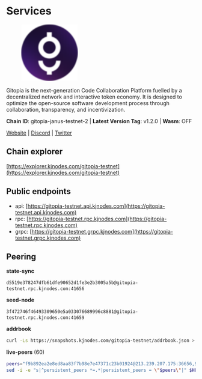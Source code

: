 # Services

<figure><img src="https://raw.githubusercontent.com/kj89/cosmos-images/main/logos/gitopia.png" width="150" alt=""><figcaption></figcaption></figure>

Gitopia is the next-generation Code Collaboration Platform fuelled by  a decentralized network and interactive token economy. It is designed  to optimize the open-source software development process through  collaboration, transparency, and incentivization.

**Chain ID**: gitopia-janus-testnet-2 | **Latest Version Tag**: v1.2.0 | **Wasm**: OFF

[Website](https://gitopia.com/) | [Discord](https://discord.gg/hFTXCGNYDZ) | [Twitter](https://twitter.com/gitopiaDAO)




## Chain explorer
[https://explorer.kjnodes.com/gitopia-testnet](https://explorer.kjnodes.com/gitopia-testnet)

## Public endpoints

* api: [https://gitopia-testnet.api.kjnodes.com](https://gitopia-testnet.api.kjnodes.com)
* rpc: [https://gitopia-testnet.rpc.kjnodes.com](https://gitopia-testnet.rpc.kjnodes.com)
* grpc: [https://gitopia-testnet.grpc.kjnodes.com](https://gitopia-testnet.grpc.kjnodes.com)

## Peering

**state-sync**

```text
d5519e378247dfb61dfe90652d1fe3e2b3005a5b@gitopia-testnet.rpc.kjnodes.com:41656
```

**seed-node**

```text
3f472746f46493309650e5a033076689996c8881@gitopia-testnet.rpc.kjnodes.com:41659
```

**addrbook**
```bash
curl -Ls https://snapshots.kjnodes.com/gitopia-testnet/addrbook.json > $HOME/.gitopia/config/addrbook.json
```

**live-peers** (60)
```bash
peers="f9b892ea2e8ed8aa83f7b98e7e47371c23b01924@213.239.207.175:36656,975a3ade04fc92d00c7ad59d536506fde46169e7@167.86.96.233:656,0c31077af45cb4f0424e58c91b0a917c36a90fd9@65.108.195.235:16656,f314268ef1886e4ad2801c8443ea0b0c8143a246@95.214.55.25:30656,05182a9b6121c9fcbb493f9bb3843e20e076e479@38.242.231.113:656,d5519e378247dfb61dfe90652d1fe3e2b3005a5b@65.109.68.190:41656,1989ced6b71ce676a5ab4d0586d85e38fd41fbd2@136.243.88.91:7070,d9b86c9459ac8bb4760d37095732ccd2746aca1f@65.21.131.215:26356,0e22fcc29a4cf5476001c849126ced605491f2ec@185.192.96.108:26656,4cd60a4dd4211d38d948a86a614f1fd8d3d274eb@75.119.153.139:656,007d2419fea80aee707d009af0153f5105c53379@38.242.139.164:656,5ffdc1788f68df5e8163d9bd0d71a4c4d3dec2e9@81.0.220.21:26656,7d819fa869f7c5b42c2c7a9538e1a9e7a52cfdee@65.108.226.26:24656,399d4e19186577b04c23296c4f7ecc53e61080cb@34.143.189.236:26656,ed177ff3cf334df1a6c190438b0c7b5dd64b423a@45.151.122.140:656,cd5d703ff7a2e3fc5e5710a384d0933571dc423a@178.18.250.177:41656,5c2a752c9b1952dbed075c56c600c3a79b58c395@195.3.220.140:27036,417311f0ceeff950dd9bf0f389e5a9c5ed8d22cd@146.190.88.155:41656,9912d5c8d59b7736b0702b18aeb386efe7e46f3f@164.68.111.239:656,3dd4a6674e86c319a5671e645d429edacae62129@185.219.142.203:26656,f0b8227e40f25eaec0e25b9e91ca199d2d9a1ecb@167.86.94.177:656,81bfc1ad1ebec6fd2e8aff0c05b4b4479c7ac6ca@65.109.24.227:29656,b6651c7b043ef4bdccd7906b0f06de2bbdfe8a60@193.46.243.75:26656,93c4c73375b5f52020e7e7bd3f901ee28f07e6b7@109.123.243.66:41656,edbcfa15dea7a49a330f5d8ae442c3eb32419d49@65.108.15.170:36656,9bb344d83fc1fafc4bce6b8e4a95b82f37ac4f31@82.208.20.136:26656,59a99a10a28baeda8535598acef9abb706ec5dbc@45.85.249.132:656,3989c44e8af3427b22a71a94185e85df99d450b4@149.102.158.188:41656,6394e25102c665c68a51fd853d8ca9c2bad18307@65.109.61.116:26656,0eb70bf5e2403694109f9bba184570074c2dfdd5@38.242.235.255:26656,6ea375302fdd319ef64e013f469e286faf739da8@213.239.207.165:20086,f2bca9113807369ff96cfed3639bc6d65467e76d@149.102.159.81:26656,92f5cee77d8c1a4e59c60c61ab56c6476fb0a72b@185.205.246.202:41656,ea53a3f77fe373f47be4e77fd5f9ff526dfaec33@51.79.143.46:41656,8e20add7ed774bfd8600c628bb8fce87bacb207b@194.163.143.98:26656,ffb4f7d43d6449c292d4e60c8a48eb3d31c39691@38.242.139.100:656,4e0e57bcac8aa2bc3188d5b7845eeee61a61f3f0@194.163.170.165:26656,247dbc8048be7c024c5f5deee45c18bd2f19bc93@116.203.35.46:36656,292c099fc654a1331d3b62a1b939f867b62ef434@45.85.147.242:656,9c265cb98c21d6748822ca2bed0accacdd8449db@38.242.205.25:26656,f1c042fca05e4bfb9a6da1cccaa5108a26ea1e0f@65.108.104.167:28656,ac606e28c081c679dc23d9a94c29842be8f8b1f1@45.85.249.133:656,b3fd4ef48229a6dbc0c9929f6f2e88143980c452@94.250.202.158:26656,b745e0c6a1e0c7ec248ec274cfd038ed4bc4c2cf@65.21.134.202:26356,c3ecaaf2d7b292e0407fb01bd96739a7b05c4a74@82.208.20.35:26656,ed812c9c51244197f5d9331bc9987b8724d40888@161.35.170.213:41656,1f3169971987fdff702d6b4e9fb4ad479c80cafa@85.208.48.125:41656,3ec6d4b711f2e8ef4092ff4139a832eca1f02e5d@37.120.171.213:26656,87590400747c4546479e1a75d352fb8af6a0bea0@185.135.137.77:41656,30486532acbd0e53e3cc137712ce61852a8e109c@194.233.81.207:656,eaa9978430e55663346eb61312cd5ecc21448b25@38.242.139.153:656,52098a0fdd0dc566615ad37492019d252635bdda@45.85.249.131:656,c84906b19dc7dc7bda94ab2167d4b0af64a28b49@45.151.122.191:656,abff0d16ee379200e806cfc544ee8c2c9d0ab5dc@38.242.251.77:26656,16f1881eb299fe1064c255c45d412199f1a56bef@75.119.136.241:41656,09538ba6159f454a17d76501c59e23bad6fc9d3d@85.190.246.67:26656,e17763e03ef6819b6f549b97abe9da7a1a7eeac8@164.68.121.241:656,8d45cada398e1035e220857a84021fabfa723248@2.58.82.21:26656,1f7f58f130ea9c89be44fd60554d5e97da56c395@206.221.181.234:56656,78ec2f593741e1fc162ca972ff2a4a156ba0f154@45.151.122.148:656"
sed -i -e "s|^persistent_peers *=.*|persistent_peers = \"$peers\"|" $HOME/.gitopia/config/config.toml
```
